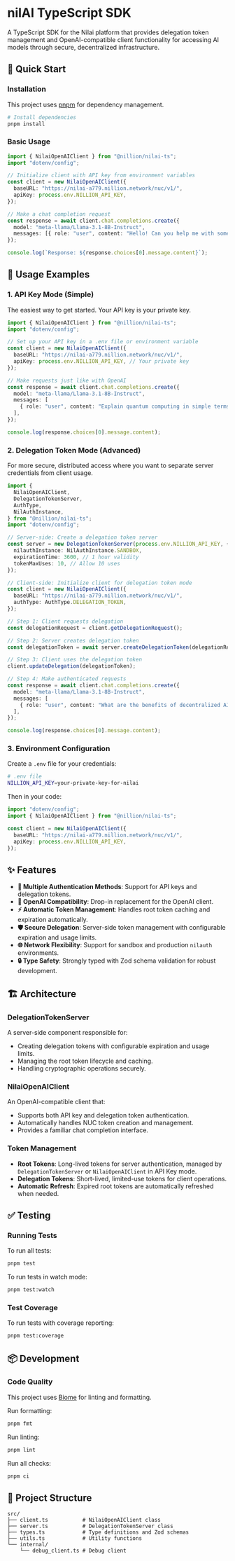 # nilAI TypeScript SDK

A TypeScript SDK for the Nilai platform that provides delegation token management and OpenAI-compatible client functionality for accessing AI models through secure, decentralized infrastructure.

## 🚀 Quick Start

### Installation

This project uses [pnpm](https://pnpm.io/) for dependency management.

```bash
# Install dependencies
pnpm install
```

### Basic Usage

```typescript
import { NilaiOpenAIClient } from "@nillion/nilai-ts";
import "dotenv/config";

// Initialize client with API key from environment variables
const client = new NilaiOpenAIClient({
  baseURL: "https://nilai-a779.nillion.network/nuc/v1/",
  apiKey: process.env.NILLION_API_KEY,
});

// Make a chat completion request
const response = await client.chat.completions.create({
  model: "meta-llama/Llama-3.1-8B-Instruct",
  messages: [{ role: "user", content: "Hello! Can you help me with something?" }],
});

console.log(`Response: ${response.choices[0].message.content}`);
```

## 📖 Usage Examples

### 1. API Key Mode (Simple)

The easiest way to get started. Your API key is your private key.

```typescript
import { NilaiOpenAIClient } from "@nillion/nilai-ts";
import "dotenv/config";

// Set up your API key in a .env file or environment variable
const client = new NilaiOpenAIClient({
  baseURL: "https://nilai-a779.nillion.network/nuc/v1/",  
  apiKey: process.env.NILLION_API_KEY, // Your private key
});

// Make requests just like with OpenAI
const response = await client.chat.completions.create({
  model: "meta-llama/Llama-3.1-8B-Instruct",
  messages: [
    { role: "user", content: "Explain quantum computing in simple terms" },
  ],
});

console.log(response.choices[0].message.content);
```

### 2. Delegation Token Mode (Advanced)

For more secure, distributed access where you want to separate server credentials from client usage.

```typescript
import {
  NilaiOpenAIClient,
  DelegationTokenServer,
  AuthType,
  NilAuthInstance,
} from "@nillion/nilai-ts";
import "dotenv/config";

// Server-side: Create a delegation token server
const server = new DelegationTokenServer(process.env.NILLION_API_KEY, {
  nilauthInstance: NilAuthInstance.SANDBOX,
  expirationTime: 3600, // 1 hour validity
  tokenMaxUses: 10, // Allow 10 uses
});

// Client-side: Initialize client for delegation token mode
const client = new NilaiOpenAIClient({
  baseURL: "https://nilai-a779.nillion.network/nuc/v1/",
  authType: AuthType.DELEGATION_TOKEN,
});

// Step 1: Client requests delegation
const delegationRequest = client.getDelegationRequest();

// Step 2: Server creates delegation token
const delegationToken = await server.createDelegationToken(delegationRequest);

// Step 3: Client uses the delegation token
client.updateDelegation(delegationToken);

// Step 4: Make authenticated requests
const response = await client.chat.completions.create({
  model: "meta-llama/Llama-3.1-8B-Instruct",
  messages: [
    { role: "user", content: "What are the benefits of decentralized AI?" },
  ],
});

console.log(response.choices[0].message.content);
```

### 3. Environment Configuration

Create a `.env` file for your credentials:

```bash
# .env file
NILLION_API_KEY=your-private-key-for-nilai
```

Then in your code:

```typescript
import "dotenv/config";
import { NilaiOpenAIClient } from "@nillion/nilai-ts";

const client = new NilaiOpenAIClient({
  baseURL: "https://nilai-a779.nillion.network/nuc/v1/",
  apiKey: process.env.NILLION_API_KEY,
});
```

## ✨ Features

- **🔐 Multiple Authentication Methods**: Support for API keys and delegation tokens.
- **🤖 OpenAI Compatibility**: Drop-in replacement for the OpenAI client.
- **⚡ Automatic Token Management**: Handles root token caching and expiration automatically.
- **🛡️ Secure Delegation**: Server-side token management with configurable expiration and usage limits.
- **🌐 Network Flexibility**: Support for sandbox and production `nilauth` environments.
- **🔒 Type Safety**: Strongly typed with Zod schema validation for robust development.

## 🏗️ Architecture

### DelegationTokenServer

A server-side component responsible for:

-   Creating delegation tokens with configurable expiration and usage limits.
-   Managing the root token lifecycle and caching.
-   Handling cryptographic operations securely.

### NilaiOpenAIClient

An OpenAI-compatible client that:

-   Supports both API key and delegation token authentication.
-   Automatically handles NUC token creation and management.
-   Provides a familiar chat completion interface.

### Token Management

-   **Root Tokens**: Long-lived tokens for server authentication, managed by `DelegationTokenServer` or `NilaiOpenAIClient` in API Key mode.
-   **Delegation Tokens**: Short-lived, limited-use tokens for client operations.
-   **Automatic Refresh**: Expired root tokens are automatically refreshed when needed.

## ✅ Testing

### Running Tests

To run all tests:

```bash
pnpm test
```

To run tests in watch mode:

```bash
pnpm test:watch
```

### Test Coverage

To run tests with coverage reporting:

```bash
pnpm test:coverage
```

## 📦 Development

### Code Quality

This project uses [Biome](https://biomejs.dev/) for linting and formatting.

Run formatting:

```bash
pnpm fmt
```

Run linting:

```bash
pnpm lint
```

Run all checks:

```bash
pnpm ci
```

## 📂 Project Structure

```
src/
├── client.ts           # NilaiOpenAIClient class
├── server.ts           # DelegationTokenServer class
├── types.ts            # Type definitions and Zod schemas
├── utils.ts            # Utility functions
└── internal/
    └── debug_client.ts # Debug client
```

